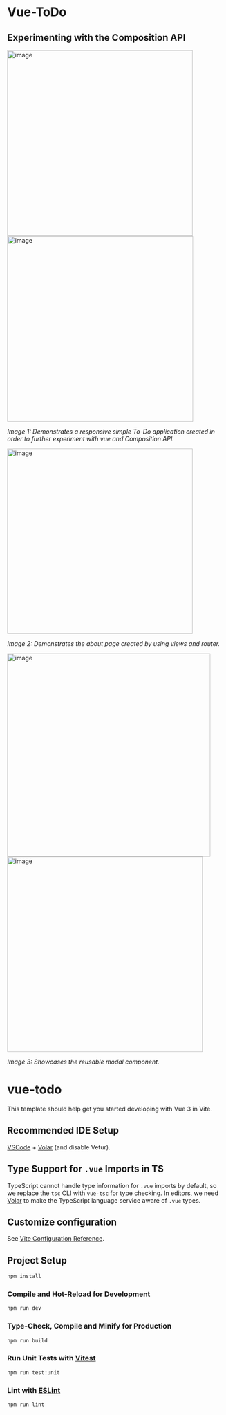 # Vue-ToDo
## Experimenting with the Composition API

<img width="429" alt="image" src="https://github.com/user-attachments/assets/b1a7a201-047e-4301-9d7d-de5df29bd2c4">
<img width="430" alt="image" src="https://github.com/user-attachments/assets/5d6c07b7-d2a9-4402-af79-7c9073e978b3">


*Image 1: Demonstrates a responsive simple To-Do application created in order to further experiment with vue and Composition API.*


<img width="429" alt="image" src="https://github.com/user-attachments/assets/6d1708f4-bb2e-4243-bb2b-e44703b56324">

*Image 2: Demonstrates the about page created by using views and router.*

<img width="470" alt="image" src="https://github.com/user-attachments/assets/0f141c62-ed47-4e74-af69-dbba47ef3ef8"> <img width="452" alt="image" src="https://github.com/user-attachments/assets/c34d1897-f1af-402b-ab40-972699ce503d">



*Image 3: Showcases the reusable modal component.*









# vue-todo

This template should help get you started developing with Vue 3 in Vite.

## Recommended IDE Setup

[VSCode](https://code.visualstudio.com/) + [Volar](https://marketplace.visualstudio.com/items?itemName=Vue.volar) (and disable Vetur).

## Type Support for `.vue` Imports in TS

TypeScript cannot handle type information for `.vue` imports by default, so we replace the `tsc` CLI with `vue-tsc` for type checking. In editors, we need [Volar](https://marketplace.visualstudio.com/items?itemName=Vue.volar) to make the TypeScript language service aware of `.vue` types.

## Customize configuration

See [Vite Configuration Reference](https://vite.dev/config/).

## Project Setup

```sh
npm install
```

### Compile and Hot-Reload for Development

```sh
npm run dev
```

### Type-Check, Compile and Minify for Production

```sh
npm run build
```

### Run Unit Tests with [Vitest](https://vitest.dev/)

```sh
npm run test:unit
```

### Lint with [ESLint](https://eslint.org/)

```sh
npm run lint
```
